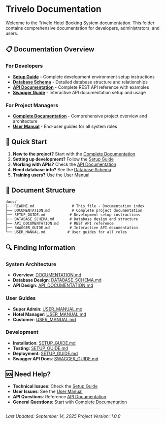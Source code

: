 # Trivelo Documentation

Welcome to the Trivelo Hotel Booking System documentation. This folder contains comprehensive documentation for developers, administrators, and users.

## 📋 Documentation Overview

### For Developers
- **[Setup Guide](SETUP_GUIDE.md)** - Complete development environment setup instructions
- **[Database Schema](DATABASE_SCHEMA.md)** - Detailed database structure and relationships
- **[API Documentation](API_DOCUMENTATION.md)** - Complete REST API reference with examples
- **[Swagger Guide](SWAGGER_GUIDE.md)** - Interactive API documentation setup and usage

### For Project Managers
- **[Complete Documentation](DOCUMENTATION.md)** - Comprehensive project overview and architecture
- **[User Manual](USER_MANUAL.md)** - End-user guides for all system roles

## 🚀 Quick Start

1. **New to the project?** Start with the [Complete Documentation](DOCUMENTATION.md)
2. **Setting up development?** Follow the [Setup Guide](SETUP_GUIDE.md)
3. **Working with APIs?** Check the [API Documentation](API_DOCUMENTATION.md)
4. **Need database info?** See the [Database Schema](DATABASE_SCHEMA.md)
5. **Training users?** Use the [User Manual](USER_MANUAL.md)

## 📖 Document Structure

```
docs/
├── README.md                 # This file - Documentation index
├── DOCUMENTATION.md          # Complete project documentation
├── SETUP_GUIDE.md           # Development setup instructions
├── DATABASE_SCHEMA.md       # Database design and structure
├── API_DOCUMENTATION.md     # REST API reference
├── SWAGGER_GUIDE.md         # Interactive API documentation
└── USER_MANUAL.md          # User guides for all roles
```

## 🔍 Finding Information

### System Architecture
- **Overview**: [DOCUMENTATION.md](DOCUMENTATION.md#system-architecture)
- **Database Design**: [DATABASE_SCHEMA.md](DATABASE_SCHEMA.md)
- **API Design**: [API_DOCUMENTATION.md](API_DOCUMENTATION.md)

### User Guides
- **Super Admin**: [USER_MANUAL.md](USER_MANUAL.md#super-admin-guide)
- **Hotel Manager**: [USER_MANUAL.md](USER_MANUAL.md#hotel-manager-guide)
- **Customer**: [USER_MANUAL.md](USER_MANUAL.md#customer-guide)

### Development
- **Installation**: [SETUP_GUIDE.md](SETUP_GUIDE.md#installation-steps)
- **Testing**: [SETUP_GUIDE.md](SETUP_GUIDE.md#testing)
- **Deployment**: [SETUP_GUIDE.md](SETUP_GUIDE.md#going-to-production)
- **Swagger API Docs**: [SWAGGER_GUIDE.md](SWAGGER_GUIDE.md)

## 🆘 Need Help?

- **Technical Issues**: Check the [Setup Guide](SETUP_GUIDE.md#troubleshooting)
- **User Issues**: See the [User Manual](USER_MANUAL.md#troubleshooting)
- **API Questions**: Reference [API Documentation](API_DOCUMENTATION.md)
- **General Questions**: Start with [Complete Documentation](DOCUMENTATION.md)

---

*Last Updated: September 14, 2025*
*Project Version: 1.0.0*